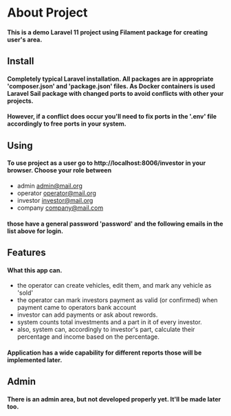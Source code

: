 # About Project
#### This is a demo Laravel 11 project using Filament package for creating user's area.

## Install
#### Completely typical Laravel installation. All packages are in appropriate 'composer.json' and 'package.json' files. As Docker containers is used Laravel Sail package with changed ports to avoid conflicts with other your projects.

#### However, if a conflict does occur you'll need to fix ports in the '.env' file accordingly to free ports in your system.

## Using
#### To use project as a user go to http://localhost:8006/investor in your browser. Choose your role between

- admin [admin@mail.org](admin@mail.org)
- operator  [operator@mail.org](operator@mail.org)
- investor  [investor@mail.org](investor@mail.org)
- company [company@mail.com](company@mail.com)

#### those have a general password 'password' and the following emails in the list above for login.

## Features
#### What this app can.

- the operator can create vehicles, edit them, and mark any vehicle as 'sold'
- the operator can mark investors payment as valid (or confirmed) when payment came to operators bank account
- investor can add payments or ask about rewords.
- system counts total investments and a part in it of every investor. 
- also, system can, accordingly to investor's part, calculate their percentage and income based on the percentage.

#### Application has a wide capability for different reports those will be implemented later.

## Admin
#### There is an admin area, but not developed properly yet. It'll be made later too. 
